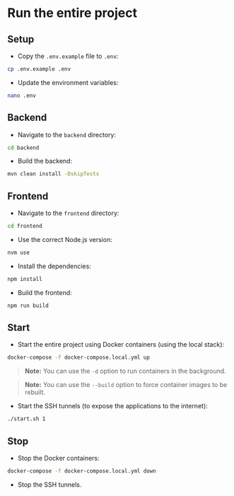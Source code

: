 # Run the entire project

## Setup

- Copy the `.env.example` file to `.env`:

```bash
cp .env.example .env
```

- Update the environment variables:

```bash
nano .env
```

## Backend

- Navigate to the `backend` directory:

```bash
cd backend
```

- Build the backend:

```bash
mvn clean install -DskipTests
```

## Frontend

- Navigate to the `frontend` directory:

```bash
cd frontend
```

- Use the correct Node.js version:

```bash
nvm use
```

- Install the dependencies:

```bash
npm install
```

- Build the frontend:

```bash
npm run build
```

## Start

- Start the entire project using Docker containers (using the local stack):

```bash
docker-compose -f docker-compose.local.yml up
```

> **Note:**
> You can use the `-d` option to run containers in the background.

> **Note:**
> You can use the `--build` option to force container images to be rebuilt.

- Start the SSH tunnels (to expose the applications to the internet):

```bash
./start.sh 1
```

## Stop

- Stop the Docker containers:

```bash
docker-compose -f docker-compose.local.yml down
```

- Stop the SSH tunnels.
